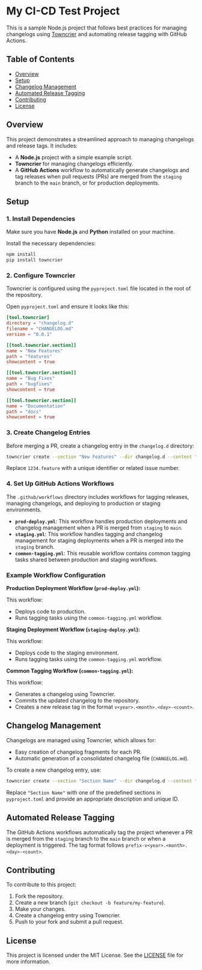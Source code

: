# My CI-CD Test Project

This is a sample Node.js project that follows best practices for managing changelogs using [Towncrier](https://github.com/twisted/towncrier) and automating release tagging with GitHub Actions.

## Table of Contents

- [Overview](#overview)
- [Setup](#setup)
- [Changelog Management](#changelog-management)
- [Automated Release Tagging](#automated-release-tagging)
- [Contributing](#contributing)
- [License](#license)

## Overview

This project demonstrates a streamlined approach to managing changelogs and release tags. It includes:

- A **Node.js** project with a simple example script.
- **Towncrier** for managing changelogs efficiently.
- A **GitHub Actions** workflow to automatically generate changelogs and tag releases when pull requests (PRs) are merged from the `staging` branch to the `main` branch, or for production deployments.

## Setup

### 1. Install Dependencies

Make sure you have **Node.js** and **Python** installed on your machine.

Install the necessary dependencies:

```bash
npm install
pip install towncrier
```

### 2. Configure Towncrier

Towncrier is configured using the `pyproject.toml` file located in the root of the repository.

Open `pyproject.toml` and ensure it looks like this:

```toml
[tool.towncrier]
directory = "changelog.d"
filename = "CHANGELOG.md"
version = "0.0.1"

[[tool.towncrier.section]]
name = "New Features"
path = "features"
showcontent = true

[[tool.towncrier.section]]
name = "Bug Fixes"
path = "bugfixes"
showcontent = true

[[tool.towncrier.section]]
name = "Documentation"
path = "docs"
showcontent = true
```

### 3. Create Changelog Entries

Before merging a PR, create a changelog entry in the `changelog.d` directory:

```bash
towncrier create --section "New Features" --dir changelog.d --content "Added initial project setup." 1234.feature
```

Replace `1234.feature` with a unique identifier or related issue number.

### 4. Set Up GitHub Actions Workflows

The `.github/workflows` directory includes workflows for tagging releases, managing changelogs, and deploying to production or staging environments.

- **`prod-deploy.yml`**: This workflow handles production deployments and changelog management when a PR is merged from `staging` to `main`.
- **`staging.yml`**: This workflow handles tagging and changelog management for staging deployments when a PR is merged into the `staging` branch.
- **`common-tagging.yml`**: This reusable workflow contains common tagging tasks shared between production and staging workflows.

### Example Workflow Configuration

**Production Deployment Workflow (`prod-deploy.yml`):**

This workflow:

- Deploys code to production.
- Runs tagging tasks using the `common-tagging.yml` workflow.

**Staging Deployment Workflow (`staging-deploy.yml`):**

This workflow:

- Deploys code to the staging environment.
- Runs tagging tasks using the `common-tagging.yml` workflow.

**Common Tagging Workflow (`common-tagging.yml`):**

This workflow:

- Generates a changelog using Towncrier.
- Commits the updated changelog to the repository.
- Creates a new release tag in the format `v<year>.<month>.<day>-<count>`.

## Changelog Management

Changelogs are managed using Towncrier, which allows for:

- Easy creation of changelog fragments for each PR.
- Automatic generation of a consolidated changelog file (`CHANGELOG.md`).

To create a new changelog entry, use:

```bash
towncrier create --section "Section Name" --dir changelog.d --content "Description of the change." unique-id.feature
```

Replace `"Section Name"` with one of the predefined sections in `pyproject.toml` and provide an appropriate description and unique ID.

## Automated Release Tagging

The GitHub Actions workflows automatically tag the project whenever a PR is merged from the `staging` branch to the `main` branch or when a deployment is triggered. The tag format follows `prefix-v<year>.<month>.<day>-<count>`.

## Contributing

To contribute to this project:

1. Fork the repository.
2. Create a new branch (`git checkout -b feature/my-feature`).
3. Make your changes.
4. Create a changelog entry using Towncrier.
5. Push to your fork and submit a pull request.

## License

This project is licensed under the MIT License. See the [LICENSE](LICENSE) file for more information.
